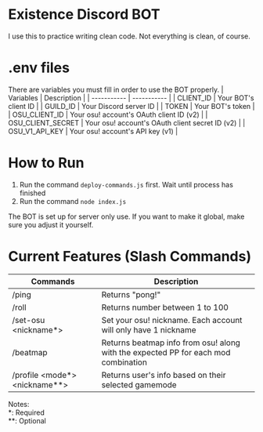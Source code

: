 # Existence Discord BOT
I use this to practice writing clean code.  Not everything is clean, of course.

# .env files
There are variables you must fill in order to use the BOT properly.
| Variables | Description |
| ----------- | ----------- |
| CLIENT_ID | Your BOT's client ID |
| GUILD_ID | Your Discord server ID |
| TOKEN | Your BOT's token |
| OSU_CLIENT_ID | Your osu! account's OAuth client ID (v2) |
| OSU_CLIENT_SECRET | Your osu! account's OAuth client secret ID (v2) |
| OSU_V1_API_KEY | Your osu! account's API key (v1) |

# How to Run
1. Run the command `deploy-commands.js` first. Wait until process has finished
2. Run the command `node index.js`

The BOT is set up for server only use. If you want to make it global, make sure you adjust it yourself.

# Current Features (Slash Commands)
| Commands | Description |
| ----------- | ----------- |
| /ping | Returns "pong!" |
| /roll | Returns number between 1 to 100 |
| /set-osu \<nickname*> | Set your osu! nickname. Each account will only have 1 nickname |
| /beatmap | Returns beatmap info from osu! along with the expected PP for each mod combination |
| /profile \<mode*> \<nickname**> | Returns user's info based on their selected gamemode |

Notes: <br>
*: Required <br>
**: Optional
